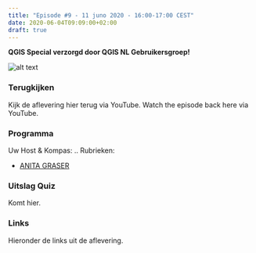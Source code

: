 ```yaml
---
title: "Episode #9 - 11 juno 2020 - 16:00-17:00 CEST"
date: 2020-06-04T09:09:00+02:00
draft: true
---
```


__QGIS Special verzorgd door QGIS NL Gebruikersgroep!__

![alt text](/images/episode-0009/anita-tweet-1.png "Anita Graser Aankondiging")

### Terugkijken
Kijk de aflevering hier terug via YouTube. Watch the episode back here via YouTube.

### Programma

Uw Host & Kompas: .. Rubrieken:

* [ANITA GRASER](https://anitagraser.com/)

### Uitslag Quiz

Komt hier.

### Links

Hieronder de links uit de aflevering.
